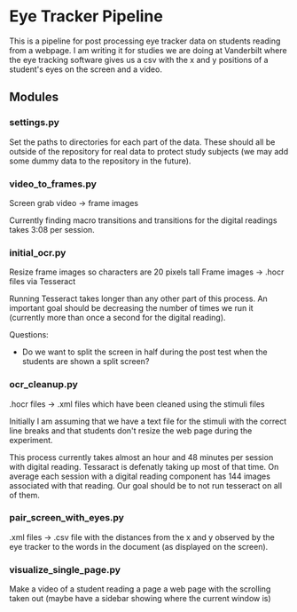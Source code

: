 # Eye Tracker Pipeline

This is a pipeline for post processing eye tracker data on students reading from a webpage. I am writing it for studies we are doing at Vanderbilt where the eye tracking software gives us a csv with the x and y positions of a student's eyes on the screen and a video.

## Modules

### settings.py
Set the paths to directories for each part of the data. These should all be outside of the repository for real data to protect study subjects (we may add some dummy data to the repository in the future).

### video_to_frames.py
Screen grab video -> frame images

Currently finding macro transitions and transitions for the digital readings takes 3:08 per session.

### initial_ocr.py
Resize frame images so characters are 20 pixels tall
Frame images -> .hocr files via Tesseract

Running Tesseract takes longer than any other part of this process. An important goal should be decreasing the number of times we run it (currently more than once a second for the digital reading).

Questions:
- Do we want to split the screen in half during the post test when the students are shown a split screen?

### ocr_cleanup.py
.hocr files -> .xml files which have been cleaned using the stimuli files

Initially I am assuming that we have a text file for the stimuli with the correct line breaks and that students don't resize the web page during the experiment.

This process currently takes almost an hour and 48 minutes per session with digital reading. Tessaract is defenatly taking up most of that time. On average each session with a digital reading component has 144 images associated with that reading. Our goal should be to not run tesseract on all of them.

### pair_screen_with_eyes.py
.xml files -> .csv file with the distances from the x and y observed by the eye tracker to the words in the document (as displayed on the screen).

### visualize_single_page.py
Make a video of a student reading a page a web page with the scrolling taken out (maybe have a sidebar showing where the current window is)
